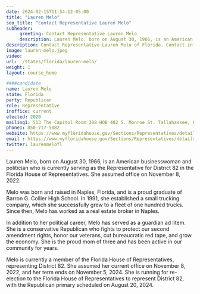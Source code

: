```yaml
---
date: 2024-02-15T11:54:12-05:00
title: "Lauren Melo"
seo_title: "contact Representative Lauren Melo"
subheader:
     greeting: Contact Representative Lauren Melo
     description: Lauren Melo, born on August 30, 1966, is an American businesswoman and politician who is currently serving as the Representative for District 82 in the Florida House of Representatives. She assumed office on November 8, 2022.
description: Contact Representative Lauren Melo of Florida. Contact information for Lauren Melo includes email address, phone number, and mailing address.
image: lauren-melo.jpeg
video:
url:  /states/florida/lauren-melo/
weight: 1
layout: course_home

####candidate
name: Lauren Melo
state: Florida
party: Republican
role: Representative
inoffice: current
elected: 2020
mailing1: 513 The Capitol Room 308 HOB 402 S. Monroe St. Tallahassee, FL 32399-1300
phone1: 850-717-5082
website: https://www.myfloridahouse.gov/Sections/Representatives/details.aspx?MemberId=4784&LegislativeTermId=90/
email : https://www.myfloridahouse.gov/Sections/Representatives/details.aspx?MemberId=4784&LegislativeTermId=90/
twitter: laurenmelofl
---
```


Lauren Melo, born on August 30, 1966, is an American businesswoman and politician who is currently serving as the Representative for District 82 in the Florida House of Representatives. She assumed office on November 8, 2022.

Melo was born and raised in Naples, Florida, and is a proud graduate of Barron G. Collier High School. In 1991, she established a small trucking company, which she successfully grew to a fleet of one hundred trucks. Since then, Melo has worked as a real estate broker in Naples.

In addition to her political career, Melo has served as a guardian ad litem. She is a conservative Republican who fights to protect our second amendment rights, honor our veterans, cut bureaucratic red tape, and grow the economy. She is the proud mom of three and has been active in our community for years.

Melo is currently a member of the Florida House of Representatives, representing District 82. She assumed her current office on November 8, 2022, and her term ends on November 5, 2024. She is running for re-election to the Florida House of Representatives to represent District 82, with the Republican primary scheduled on August 20, 2024.
